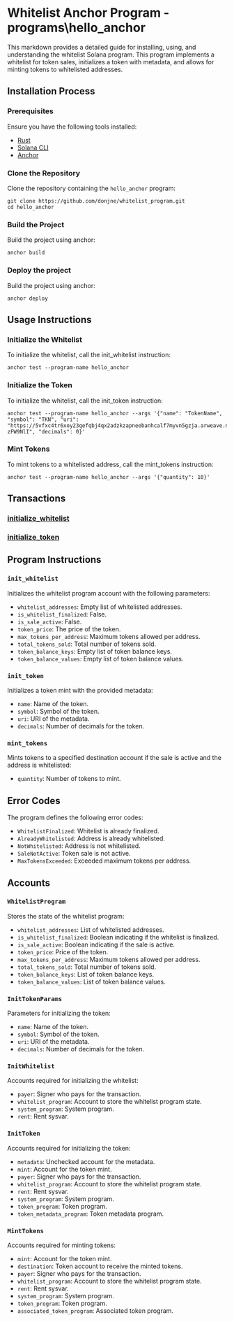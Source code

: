 # Whitelist Anchor Program - programs\hello_anchor

This markdown provides a detailed guide for installing, using, and understanding the whitelist Solana program. This program implements a whitelist for token sales, initializes a token with metadata, and allows for minting tokens to whitelisted addresses.

## Installation Process

### Prerequisites

Ensure you have the following tools installed:

- [Rust](https://www.rust-lang.org/tools/install)
- [Solana CLI](https://docs.solanalabs.com/cli/install)
- [Anchor](https://www.anchor-lang.com/docs/installation)

### Clone the Repository

Clone the repository containing the `hello_anchor` program:

```shell
git clone https://github.com/donjne/whitelist_program.git
cd hello_anchor
```

### Build the Project

Build the project using anchor:

```shell
anchor build
```

### Deploy the project

Build the project using anchor:

```shell
anchor deploy
```

## Usage Instructions

### Initialize the Whitelist

To initialize the whitelist, call the init_whitelist instruction:

```shell
anchor test --program-name hello_anchor
```

### Initialize the Token

To initialize the whitelist, call the init_token instruction:

```shell
anchor test --program-name hello_anchor --args '{"name": "TokenName", "symbol": "TKN", "uri": "https://5vfxc4tr6xoy23qefqbj4qx2adzkzapneebanhcalf7myvn5gzja.arweave.net/7UtxcnH13Y1uBCwCnkL6APKsge0hAgacQFl-zFW9NlI", "decimals": 0}'
```

### Mint Tokens

To mint tokens to a whitelisted address, call the mint_tokens instruction:

```shell
anchor test --program-name hello_anchor --args '{"quantity": 10}'
```

## Transactions

### [initialize_whitelist](https://explorer.solana.com/tx/3o6qzQ6GHryCL5u4H5h2a8ufL5CSraep9hYgAXmjtqp5KT3mPD2x4bHBVuLZALVmBXgBL1SNvkeNEUXwuMvw4nb1?cluster=devnet)

### [initialize_token](https://explorer.solana.com/tx/5gSPAkeuGsvf9E3iBg4TrZS2Pz4kX4iKGJbs1QvKTQZVMx4LSbbVAdr1icq3T2tVWmB7tGL9y6FMtftmbo8dVUb2?cluster=devnet)

## Program Instructions

### `init_whitelist`

Initializes the whitelist program account with the following parameters:

- `whitelist_addresses`: Empty list of whitelisted addresses.
- `is_whitelist_finalized`: False.
- `is_sale_active`: False.
- `token_price`: The price of the token.
- `max_tokens_per_address`: Maximum tokens allowed per address.
- `total_tokens_sold`: Total number of tokens sold.
- `token_balance_keys`: Empty list of token balance keys.
- `token_balance_values`: Empty list of token balance values.

### `init_token`

Initializes a token mint with the provided metadata:

- `name`: Name of the token.
- `symbol`: Symbol of the token.
- `uri`: URI of the metadata.
- `decimals`: Number of decimals for the token.

### `mint_tokens`

Mints tokens to a specified destination account if the sale is active and the address is whitelisted:

- `quantity`: Number of tokens to mint.

## Error Codes

The program defines the following error codes:

- `WhitelistFinalized`: Whitelist is already finalized.
- `AlreadyWhitelisted`: Address is already whitelisted.
- `NotWhitelisted`: Address is not whitelisted.
- `SaleNotActive`: Token sale is not active.
- `MaxTokensExceeded`: Exceeded maximum tokens per address.

## Accounts

### `WhitelistProgram`

Stores the state of the whitelist program:

- `whitelist_addresses`: List of whitelisted addresses.
- `is_whitelist_finalized`: Boolean indicating if the whitelist is finalized.
- `is_sale_active`: Boolean indicating if the sale is active.
- `token_price`: Price of the token.
- `max_tokens_per_address`: Maximum tokens allowed per address.
- `total_tokens_sold`: Total number of tokens sold.
- `token_balance_keys`: List of token balance keys.
- `token_balance_values`: List of token balance values.

### `InitTokenParams`

Parameters for initializing the token:

- `name`: Name of the token.
- `symbol`: Symbol of the token.
- `uri`: URI of the metadata.
- `decimals`: Number of decimals for the token.

### `InitWhitelist`

Accounts required for initializing the whitelist:

- `payer`: Signer who pays for the transaction.
- `whitelist_program`: Account to store the whitelist program state.
- `system_program`: System program.
- `rent`: Rent sysvar.

### `InitToken`

Accounts required for initializing the token:

- `metadata`: Unchecked account for the metadata.
- `mint`: Account for the token mint.
- `payer`: Signer who pays for the transaction.
- `whitelist_program`: Account to store the whitelist program state.
- `rent`: Rent sysvar.
- `system_program`: System program.
- `token_program`: Token program.
- `token_metadata_program`: Token metadata program.

### `MintTokens`

Accounts required for minting tokens:

- `mint`: Account for the token mint.
- `destination`: Token account to receive the minted tokens.
- `payer`: Signer who pays for the transaction.
- `whitelist_program`: Account to store the whitelist program state.
- `rent`: Rent sysvar.
- `system_program`: System program.
- `token_program`: Token program.
- `associated_token_program`: Associated token program.
